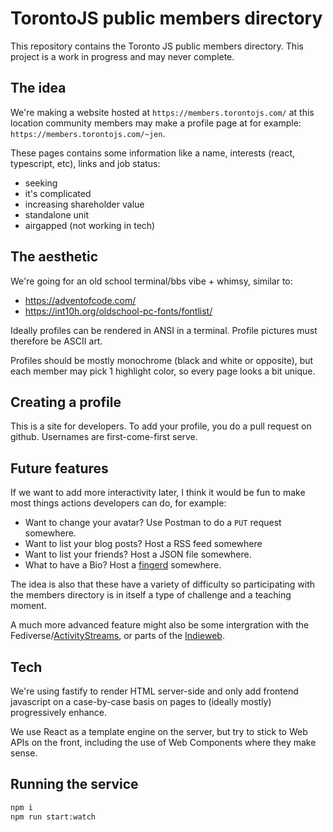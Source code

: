 TorontoJS public members directory
==================================

This repository contains the Toronto JS public members directory. This project
is a work in progress and may never complete.


The idea
--------

We're making a website hosted at `https://members.torontojs.com/` at this
location community members may make a profile page at for example:
`https://members.torontojs.com/~jen`.

These pages contains some information like a name, interests (react,
typescript, etc), links and job status:

* seeking
* it's complicated
* increasing shareholder value
* standalone unit
* airgapped (not working in tech)


The aesthetic
-------------

We're going for an old school terminal/bbs vibe + whimsy, similar to:

* <https://adventofcode.com/>
* <https://int10h.org/oldschool-pc-fonts/fontlist/>

Ideally profiles can be rendered in ANSI in a terminal. Profile pictures
must therefore be ASCII art.

Profiles should be mostly monochrome (black and white or opposite), but
each member may pick 1 highlight color, so every page looks a bit
unique.


Creating a profile
------------------

This is a site for developers. To add your profile, you do a pull
request on github. Usernames are first-come-first serve.


Future features
---------------

If we want to add more interactivity later, I think it would be fun to make
most things actions developers can do, for example:

* Want to change your avatar? Use Postman to do a `PUT` request somewhere.
* Want to list your blog posts? Host a RSS feed somewhere
* Want to list your friends? Host a JSON file somewhere.
* What to have a Bio? Host a [fingerd](https://datatracker.ietf.org/doc/html/rfc1288) somewhere.

The idea is also that these have a variety of difficulty so participating with
the members directory is in itself a type of challenge and a teaching moment.

A much more advanced feature might also be some intergration with the
Fediverse/[ActivityStreams](https://www.w3.org/TR/activitystreams-core/),
or parts of the [Indieweb](https://indieweb.org/).

Tech
----

We're using fastify to render HTML server-side and only add frontend javascript
on a case-by-case basis on pages to (ideally mostly) progressively enhance.

We use React as a template engine on the server, but try to stick to Web APIs
on the front, including the use of Web Components where they make sense.

Running the service
-------------------

```sh
npm i
npm run start:watch
```


